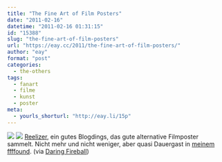 ```yaml
---
title: "The Fine Art of Film Posters"
date: "2011-02-16"
datetime: "2011-02-16 01:31:15"
id: "15388"
slug: "the-fine-art-of-film-posters"
url: "https://eay.cc/2011/the-fine-art-of-film-posters/"
author: "eay"
format: "post"
categories:
  - the-others
tags:
  - fanart
  - filme
  - kunst
  - poster
meta:
  - yourls_shorturl: "http://eay.li/15p"
---
```


![](https://eay.cc/uploads/2011/reelizer1.jpg) ![](https://eay.cc/uploads/2011/reelizer2.jpg) [Reelizer](http://www.reelizer.com/), ein gutes Blogdings, das gute alternative Filmposter sammelt. Nicht mehr und nicht weniger, aber quasi Dauergast in [meinem ffffound](http://ffffound.com/home/eay/found/). (via [Daring Fireball](http://daringfireball.net/linked/2011/02/13/reelizer))
